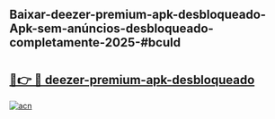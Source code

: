 ## Baixar-deezer-premium-apk-desbloqueado-Apk-sem-anúncios-desbloqueado-completamente-2025-#bculd

# <h2><a href="https://ainizakaria.my?title=deezer-premium-apk-desbloqueado&ref=22M">🔗👉 🔴 deezer-premium-apk-desbloqueado</a></h2>

[![acn](https://github.com/user-attachments/assets/0f9c940e-d8b0-45ae-aac7-cd30a18b3e1c)](https://ainizakaria.my?title=deezer-premium-apk-desbloqueado&ref=22M)

